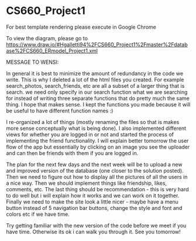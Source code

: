 # CS660_Project1

For best template rendering please execute in Google Chrome

To view the diagram, please go to https://www.draw.io/#Hgalletti94%2FCS660_Project1%2Fmaster%2Fdatabase%2FCS660_ERmodel_Project1.xml

MESSAGE TO WENSI:
 
In general it is best to minimize the amount of redundancy in the code we write. This is why I deleted a lot of the html files you created. For example search_photos, search_friends, etc are all a subset of a larger thing that is search. we need only specify in our search function what we are searching for instead of writing three separate functions that do pretty much the same thing. I hope that makes sense. I kept the functions you made because it will be useful to have different function names :)
 
I re-organized a lot of things (mostly renaming the files so that is makes more sense conceptually what is being done). I also implemented different views for whether you are logged in or not and started the process of implementing the friend functionality. I will explain better tomorrow the user flow of the app but essentially by clicking on an image you see the uploader and can then be friends with them if you are logged in.
 
The plan for the next few days and the next week will be to upload a new and improved version of the database (one closer to the solution posted). Then we need to figure out how to display all the pictures of all the users in a nice way. Then we should implement things like friendship, likes, comments, etc. The last thing should be recommendation - this is very hard to do well but i will explain how it works and we can work on it together. Finally we need to make the site look a little nicer - maybe have a menu button instead of 5 navigation bar buttons, change the style and font and colors etc if we have time.
 
Try getting familiar with the new version of the code before we meet if you have time. Otherwise its ok i can walk you through it. See you tomorrow!
